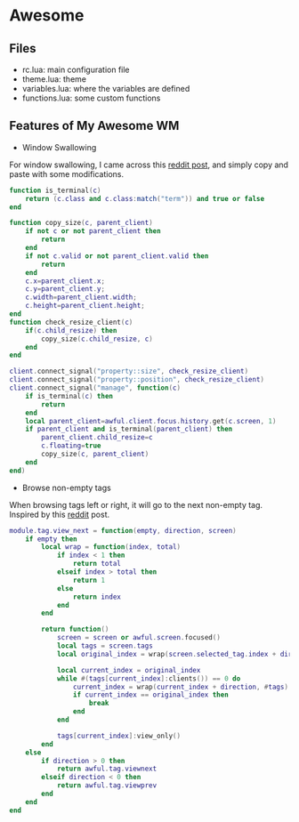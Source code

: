 # Awesome

## Files

- rc.lua: main configuration file
- theme.lua: theme
- variables.lua: where the variables are defined
- functions.lua: some custom functions

## Features of My Awesome WM

- Window Swallowing

For window swallowing, I came across this [reddit post](https://www.reddit.com/r/awesomewm/comments/h07f5y/does_awesome_support_window_swallowing/),
and simply copy and paste with some modifications.

```lua
function is_terminal(c)
    return (c.class and c.class:match("term")) and true or false
end

function copy_size(c, parent_client)
    if not c or not parent_client then
        return
    end
    if not c.valid or not parent_client.valid then
        return
    end
    c.x=parent_client.x;
    c.y=parent_client.y;
    c.width=parent_client.width;
    c.height=parent_client.height;
end
function check_resize_client(c)
    if(c.child_resize) then
        copy_size(c.child_resize, c)
    end
end

client.connect_signal("property::size", check_resize_client)
client.connect_signal("property::position", check_resize_client)
client.connect_signal("manage", function(c)
    if is_terminal(c) then
        return
    end
    local parent_client=awful.client.focus.history.get(c.screen, 1)
    if parent_client and is_terminal(parent_client) then
        parent_client.child_resize=c
        c.floating=true
        copy_size(c, parent_client)
    end
end)
```

- Browse non-empty tags

When browsing tags left or right, it will go to the next non-empty tag.
Inspired by this [reddit](https://www.reddit.com/r/awesomewm/comments/lzly7b/browse_through_non_empty_tags/) post.

```lua
module.tag.view_next = function(empty, direction, screen)
	if empty then
		local wrap = function(index, total)
			if index < 1 then
				return total
			elseif index > total then
				return 1
			else
				return index
			end
		end

		return function()
			screen = screen or awful.screen.focused()
			local tags = screen.tags
			local original_index = wrap(screen.selected_tag.index + direction, #tags)

			local current_index = original_index
			while #(tags[current_index]:clients()) == 0 do
				current_index = wrap(current_index + direction, #tags)
				if current_index == original_index then
					break
				end
			end

			tags[current_index]:view_only()
		end
	else
		if direction > 0 then
			return awful.tag.viewnext
		elseif direction < 0 then
			return awful.tag.viewprev
		end
	end
end
```
